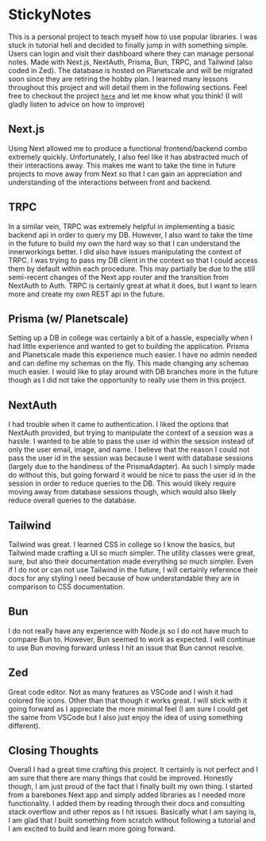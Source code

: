 # StickyNotes
This is a personal project to teach myself how to use popular libraries. I was stuck in tutorial hell and decided to finally jump in with something simple. Users can login and visit their dashboard where they can manage personal notes. Made with Next.js, NextAuth, Prisma, Bun, TRPC, and Tailwind (also coded in Zed). The database is hosted on Planetscale and will be migrated soon since they are retiring the hobby plan. I learned many lessons throughout this project and will detail them in the following sections. Feel free to checkout the project [`here`](https://sticky-notes-northhess.vercel.app) and let me know what you think! (I will gladly listen to advice on how to improve)

## Next.js
Using Next allowed me to produce a functional frontend/backend combo extremely quickly. Unfortunately, I also feel like it has abstracted much of their interactions away. This makes me want to take the time in future projects to move away from Next so that I can gain an appreciation and understanding of the interactions between front and backend.

## TRPC
In a similar vein, TRPC was extremely helpful in implementing a basic backend api in order to query my DB. However, I also want to take the time in the future to build my own the hard way so that I can understand the innerworkings better. I did also have issues manipulating the context of TRPC. I was trying to pass my DB client in the context so that I could access them by default within each procedure. This may partially be due to the still semi-recent changes of the Next app router and the transition from NextAuth to Auth. TRPC is certainly great at what it does, but I want to learn more and create my own REST api in the future.

## Prisma (w/ Planetscale)
Setting up a DB in college was certainly a bit of a hassle, especially when I had little experience and wanted to get to building the application. Prisma and Planetscale made this experience much easier. I have no admin needed and can define my schemas on the fly. This made changing any schemas much easier. I would like to play around with DB branches more in the future though as I did not take the opportunity to really use them in this project.

## NextAuth
I had trouble when it came to authentication. I liked the options that NextAuth provided, but trying to manipulate the context of a session was a hassle. I wanted to be able to pass the user id within the session instead of only the user email, image, and name. I believe that the reason I could not pass the user id in the session was because I went with database sessions (largely due to the handiness of the PrismaAdapter). As such I simply made do without this, but going forward it would be nice to pass the user id in the session in order to reduce queries to the DB. This would likely require moving away from database sessions though, which would also likely reduce overall queries to the database.

## Tailwind
Tailwind was great. I learned CSS in college so I know the basics, but Tailwind made crafting a UI so much simpler. The utility classes were great, sure, but also their documentation made everything so much simpler. Even if I do not or can not use Tailwind in the future, I will certainly reference their docs for any styling I need because of how understandable they are in comparison to CSS documentation.

## Bun
I do not really have any experience with Node.js so I do not have much to compare Bun to. However, Bun seemed to work as expected. I will continue to use Bun moving forward unless I hit an issue that Bun cannot resolve.

## Zed
Great code editor. Not as many features as VSCode and I wish it had colored file icons. Other than that though it works great. I will stick with it going forward as I appreciate the more minimal feel (I am sure I could get the same from VSCode but I also just enjoy the idea of using something different).


## Closing Thoughts
Overall I had a great time crafting this project. It certainly is not perfect and I am sure that there are many things that could be improved. Honestly though, I am just proud of the fact that I finally built my own thing. I started from a barebones Next app and simply added libraries as I needed more functionality. I added them by reading through their docs and consulting stack overflow and other repos as I hit issues. Basically what I am saying is, I am glad that I built something from scratch without following a tutorial and I am excited to build and learn more going forward.
